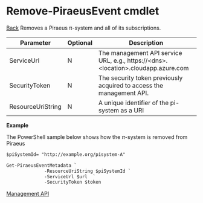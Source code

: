 ﻿

Remove-PiraeusEvent cmdlet
=====
[Back](MgmtApi.md)
Removes a Piraeus π-system and all of its subscriptions.

**Parameter** | **Optional** | **Description**                                                                       |
|---------------|--------------|---------------------------------------------------------------------------------------|
| ServiceUrl    | N            | The management API service URL, e.g., https://\<dns\>.\<location\>.cloudapp.azure.com |
| SecurityToken | N            | The security token previously acquired to access the management API.                  |
| ResourceUriString        |N| A unique identifier of the pi-system as a URI                                                                                                                                               |
**Example**

The PowerShell sample below shows how the $\pi$-system is removed from Piraeus
```diff
$piSystemId= "http://example.org/pisystem-A"

Get-PiraeusEventMetadata `
              -ResourceUriString $piSystemId `
              -ServiceUrl $url  `
              -SecurityToken $token 


```
[Management API](MgmtApi.md)
